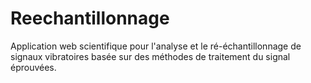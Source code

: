 # Reechantillonnage
Application web scientifique pour l'analyse et le ré-échantillonnage de signaux vibratoires basée sur des méthodes de traitement du signal éprouvées.
